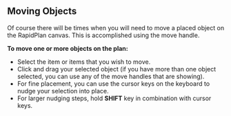 ## Moving Objects 

Of course there will be times when you will need to move a placed object  on the RapidPlan canvas. This is accomplished using the move handle.

**To move one or more objects on the plan:**

 - Select the item or items that you wish to move. 
 - Click and drag your selected object (if you have more than one object selected, you can use any of the move handles that are showing).
 - For fine placement, you can use the cursor keys on the keyboard to nudge your selection into place.
 - For larger nudging steps, hold **SHIFT** key in combination with cursor keys.